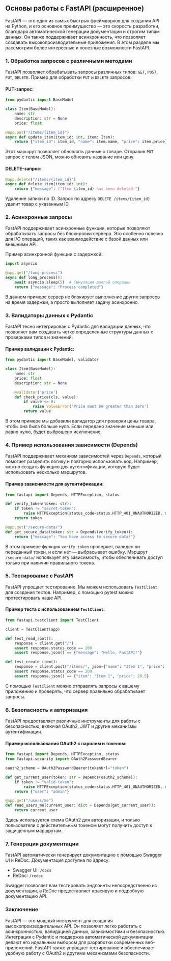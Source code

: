 ## Основы работы с FastAPI (расширенное)

FastAPI — это один из самых быстрых фреймворков для создания API на Python, и его основное преимущество — это скорость разработки, благодаря автоматической генерации документации и строгим типам данных. Он также поддерживает асинхронность, что позволяет создавать высокопроизводительные приложения. В этом разделе мы рассмотрим более интересные и полезные возможности FastAPI.

### 1. Обработка запросов с различными методами

FastAPI позволяет обрабатывать запросы различных типов: `GET`, `POST`, `PUT`, `DELETE`. Пример для обработки `PUT` и `DELETE` запросов:

#### PUT-запрос:
```python
from pydantic import BaseModel

class Item(BaseModel):
    name: str
    description: str = None
    price: float

@app.put("/items/{item_id}")
async def update_item(item_id: int, item: Item):
    return {"item_id": item_id, "name": item.name, "price": item.price}
````

Этот маршрут позволяет обновлять данные о товаре. Отправив `PUT` запрос с телом JSON, можно обновить название или цену.

#### DELETE-запрос:

```python
@app.delete("/items/{item_id}")
async def delete_item(item_id: int):
    return {"message": f"Item {item_id} has been deleted."}
```

Удаление записи по ID. Запрос по адресу `DELETE /items/{item_id}` удалит товар с указанным ID.

### 2. Асинхронные запросы

FastAPI поддерживает асинхронные функции, которые позволяют обрабатывать запросы без блокировки сервера. Это особенно полезно для I/O операций, таких как взаимодействие с базой данных или внешними API.

Пример асинхронной функции с задержкой:

```python
import asyncio

@app.get("/long-process")
async def long_process():
    await asyncio.sleep(5)  # Симуляция долгой операции
    return {"message": "Process completed"}
```

В данном примере сервер не блокирует выполнение других запросов на время задержки, а просто выполняет задачу асинхронно.

### 3. Валидаторы данных с Pydantic

FastAPI тесно интегрирован с Pydantic для валидации данных, что позволяет вам создавать четко определенные структуры данных с проверками типов и значений.

#### Пример валидации с Pydantic:

```python
from pydantic import BaseModel, validator

class Item(BaseModel):
    name: str
    price: float
    description: str = None

    @validator('price')
    def check_price(cls, value):
        if value <= 0:
            raise ValueError('Price must be greater than zero')
        return value
```

В этом примере мы добавили валидатор для проверки цены товара, чтобы она была больше нуля. Если передано значение меньше или равно нулю, будет выброшено исключение.

### 4. Пример использования зависимости (Depends)

FastAPI поддерживает механизм зависимостей через `Depends`, который помогает разделить логику и повторно использовать код. Например, можно создать функцию для аутентификации, которую будет использовать несколько маршрутов.

#### Пример зависимости для аутентификации:

```python
from fastapi import Depends, HTTPException, status

def verify_token(token: str):
    if token != "secret-token":
        raise HTTPException(status_code=status.HTTP_401_UNAUTHORIZED, detail="Invalid token")
    return token

@app.get("/secure-data/")
def get_secure_data(token: str = Depends(verify_token)):
    return {"message": "You have access to secure data!"}
```

В этом примере функция `verify_token` проверяет, валиден ли переданный токен, и если нет — выбрасывает ошибку. Маршрут `/secure-data/` использует эту зависимость, чтобы обеспечивать доступ только при наличии правильного токена.

### 5. Тестирование с FastAPI

FastAPI упрощает тестирование. Мы можем использовать `TestClient` для создания тестов. Например, с помощью pytest можно протестировать наше API.

#### Пример теста с использованием `TestClient`:

```python
from fastapi.testclient import TestClient

client = TestClient(app)

def test_read_root():
    response = client.get("/")
    assert response.status_code == 200
    assert response.json() == {"message": "Hello, FastAPI!"}

def test_create_item():
    response = client.post("/items/", json={"name": "Item 1", "price": 20.5})
    assert response.status_code == 200
    assert response.json() == {"item": "Item 1", "price": 20.5}
```

С помощью `TestClient` можно отправлять запросы к вашему приложению и проверять, что сервер правильно обрабатывает запросы.

### 6. Безопасность и авторизация

FastAPI предоставляет различные инструменты для работы с безопасностью, включая OAuth2, JWT и другие механизмы аутентификации.

#### Пример использования OAuth2 с паролем и токеном:

```python
from fastapi import Depends, HTTPException, status
from fastapi.security import OAuth2PasswordBearer

oauth2_scheme = OAuth2PasswordBearer(tokenUrl="token")

def get_current_user(token: str = Depends(oauth2_scheme)):
    if token != "valid-token":
        raise HTTPException(status_code=status.HTTP_401_UNAUTHORIZED, detail="Invalid token")
    return {"user": "admin"}

@app.get("/users/me")
def read_users_me(current_user: dict = Depends(get_current_user)):
    return current_user
```

Здесь используется схема OAuth2 для авторизации, и только пользователи с действительным токеном могут получить доступ к защищенным маршрутам.

### 7. Генерация документации

FastAPI автоматически генерирует документацию с помощью Swagger UI и ReDoc. Документация доступна по адресу:

- Swagger UI: `/docs`
- ReDoc: `/redoc`

Swagger позволяет вам тестировать эндпоинты непосредственно из документации, а ReDoc предоставляет красивую и подробную документацию API.

### Заключение

FastAPI — это мощный инструмент для создания высокопроизводительных API. Он позволяет легко работать с асинхронностью, валидацией данных, зависимостями и безопасностью. Интеграция с Pydantic и поддержка автоматической документации делают его идеальным выбором для разработки современных веб-приложений. FastAPI также упрощает тестирование и обеспечивает удобную работу с OAuth2 и другими механизмами безопасности.